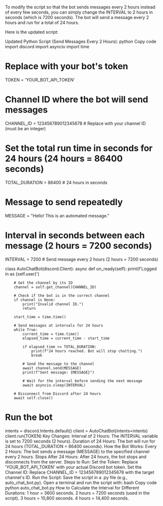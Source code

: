 
To modify the script so that the bot sends messages every 2 hours instead of every few seconds, you can simply change the INTERVAL to 2 hours in seconds (which is 7200 seconds). The bot will send a message every 2 hours and run for a total of 24 hours.

Here is the updated script:

Updated Python Script (Send Messages Every 2 Hours):
python
Copy code
import discord
import asyncio
import time

# Replace with your bot's token
TOKEN = 'YOUR_BOT_API_TOKEN'

# Channel ID where the bot will send messages
CHANNEL_ID = 123456789012345678  # Replace with your channel ID (must be an integer)

# Set the total run time in seconds for 24 hours (24 hours = 86400 seconds)
TOTAL_DURATION = 86400  # 24 hours in seconds

# Message to send repeatedly
MESSAGE = "Hello! This is an automated message."

# Interval in seconds between each message (2 hours = 7200 seconds)
INTERVAL = 7200  # Send message every 2 hours (2 hours = 7200 seconds)

class AutoChatBot(discord.Client):
    async def on_ready(self):
        print(f'Logged in as {self.user}')

        # Get the channel by its ID
        channel = self.get_channel(CHANNEL_ID)

        # Check if the bot is in the correct channel
        if channel is None:
            print("Invalid channel ID.")
            return

        start_time = time.time()

        # Send messages at intervals for 24 hours
        while True:
            current_time = time.time()
            elapsed_time = current_time - start_time
            
            if elapsed_time >= TOTAL_DURATION:
                print(f"24 hours reached. Bot will stop chatting.")
                break
            
            # Send the message to the channel
            await channel.send(MESSAGE)
            print(f"Sent message: {MESSAGE}")

            # Wait for the interval before sending the next message
            await asyncio.sleep(INTERVAL)

        # Disconnect from Discord after 24 hours
        await self.close()

# Run the bot
intents = discord.Intents.default()
client = AutoChatBot(intents=intents)
client.run(TOKEN)
Key Changes:
Interval of 2 Hours:
The INTERVAL variable is set to 7200 seconds (2 hours).
Duration of 24 Hours:
The bot will run for 24 hours (TOTAL_DURATION = 86400 seconds).
How the Bot Works:
Every 2 Hours: The bot sends a message (MESSAGE) to the specified channel every 2 hours.
Stops After 24 Hours: After 24 hours, the bot stops and disconnects from the server.
Steps to Run:
Set the Token: Replace 'YOUR_BOT_API_TOKEN' with your actual Discord bot token.
Set the Channel ID: Replace CHANNEL_ID = 123456789012345678 with the target channel's ID.
Run the Script:
Save the script in a .py file (e.g., auto_chat_bot.py).
Open a terminal and run the script with:
bash
Copy code
python auto_chat_bot.py
How to Calculate the Interval for Different Durations:
1 hour = 3600 seconds.
2 hours = 7200 seconds (used in the script).
3 hours = 10,800 seconds.
4 hours = 14,400 seconds.
